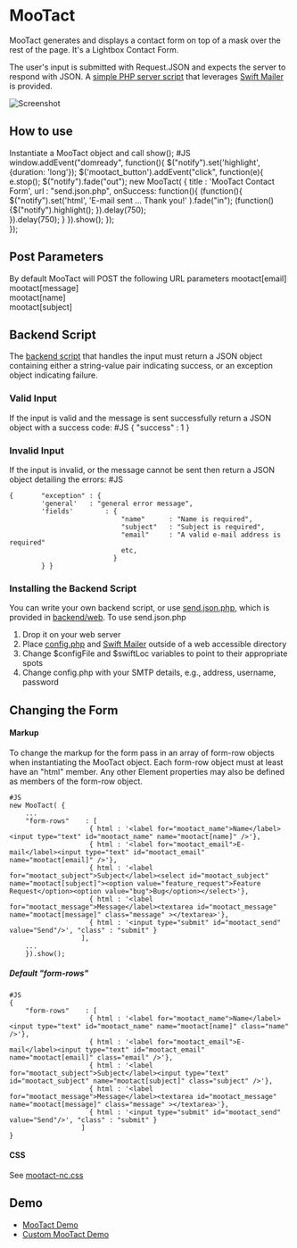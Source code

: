 MooTact
===========
 MooTact generates and displays a contact form on top of a mask over the rest of the page. It's a Lightbox Contact Form.
 
 The user's input is submitted with Request.JSON and expects the server to respond with JSON. A [simple PHP server script](http://github.com/simulacre/MooTact/blob/master/backend/web/send.json.php)
 that leverages [Swift Mailer](http://swiftmailer.org/) is provided.
 
 ![Screenshot](http://mootact.simulacre.org/images/screenshot.png)

How to use
----------
 Instantiate a MooTact object and call show();
    #JS
    window.addEvent("domready", function(){
    		$("notify").set('highlight', {duration: 'long'});
    	  	$('mootact_button').addEvent("click", function(e){
    						e.stop();
    						$("notify").fade("out");
    						new MooTact( { 
            							title 	: 'MooTact Contact Form', 
            							url		: "send.json.php",
            							onSuccess: function(){
            								(function(){
            									$("notify").set('html', 'E-mail sent ... Thank you!' ).fade("in");
            									(function(){$("notify").highlight(); }).delay(750);											
            								}).delay(750);
            							} 
    						}).show(); 
    		  });			
    });

## Post Parameters
By default MooTact will POST the following URL parameters
mootact[email]	
mootact[message]	
mootact[name]	
mootact[subject]


## Backend Script
The [backend script](http://github.com/simulacre/MooTact/blob/master/backend/web/send.json.php) that handles the input must return a JSON object containing either a string-value pair indicating 
success, or an exception object indicating failure.


### Valid Input

If the input is valid and the message is sent successfully return a JSON object with a success code:
    #JS
    { "success" : 1 }


### Invalid Input

If the input is invalid, or the message cannot be sent then return a JSON object detailing the errors:
    #JS

    {    	"exception" : {
     	  	'general' 	: "general error message",
       		'fields'		: {
    							"name"	    : "Name is required",
    							"subject"	: "Subject is required",
    							"email"     : "A valid e-mail address is required"
    				 			etc,
    			  	  		  } 
    		} }


### Installing the Backend Script

You can write your own backend script, or use [send.json.php](http://github.com/simulacre/MooTact/blob/master/backend/web/send.json.php), which is provided in [backend/web](http://github.com/simulacre/MooTact/tree/master/backend/web/). To use send.json.php
1. Drop it on your web server
2. Place [config.php](http://github.com/simulacre/MooTact/blob/master/backend/config.php) and [Swift Mailer](http://github.com/simulacre/MooTact/tree/master/backend/lib/Swift-4.0.5/) outside of a web accessible directory
3. Change $configFile and $swiftLoc variables to point to their appropriate spots
4. Change config.php with your SMTP details, e.g., address, username, password


## Changing the Form

#### Markup
To change the markup for the form pass in an array of form-row objects when instantiating the MooTact object.
Each form-row object must at least have an "html" member. Any other Element properties may also be defined as 
members of the form-row object.

    #JS
    new MooTact( { 
        ...
    	"form-rows"    : [
                        { html : '<label for="mootact_name">Name</label><input type="text" id="mootact_name" name="mootact[name]" />'},
                        { html : '<label for="mootact_email">E-mail</label><input type="text" id="mootact_email" name="mootact[email]" />'},
                        { html : '<label for="mootact_subject">Subject</label><select id="mootact_subject" name="mootact[subject]"><option value="feature_request">Feature Request</option><option value="bug">Bug</option></select>'},
                        { html : '<label for="mootact_message">Message</label><textarea id="mootact_message" name="mootact[message]" class="message" ></textarea>'},
                        { html : '<input type="submit" id="mootact_send" value="Send"/>', "class" : "submit" }
                      ],
        ...
        }).show();

##### Default "form-rows"
    #JS
    {
        "form-rows"    : [
                        { html : '<label for="mootact_name">Name</label><input type="text" id="mootact_name" name="mootact[name]" class="name" />'},
                        { html : '<label for="mootact_email">E-mail</label><input type="text" id="mootact_email" name="mootact[email]" class="email" />'},
                        { html : '<label for="mootact_subject">Subject</label><input type="text" id="mootact_subject" name="mootact[subject]" class="subject" />'},
                        { html : '<label for="mootact_message">Message</label><textarea id="mootact_message" name="mootact[message]" class="message" ></textarea>'},
                        { html : '<input type="submit" id="mootact_send" value="Send"/>', "class" : "submit" }
                      ]
    }

#### CSS
See [mootact-nc.css](http://github.com/simulacre/MooTact/blob/master/Source/mootact-nc.css)


## Demo

- [MooTact Demo](http://mootact.simulacre.org/index.html)
- [Custom MooTact Demo](http://mootact.simulacre.org/custom.html)